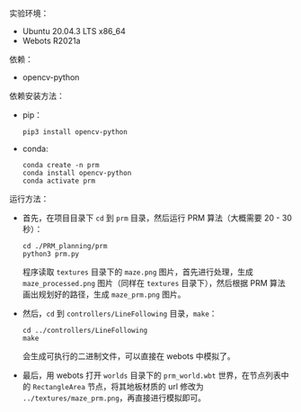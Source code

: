 实验环境：
- Ubuntu 20.04.3 LTS x86_64
- Webots R2021a

依赖：
- opencv-python
  
依赖安装方法：
- pip：
  ```shell
  pip3 install opencv-python
  ```
- conda:
  ```shell
  conda create -n prm
  conda install opencv-python
  conda activate prm
  ```
  
运行方法：
- 首先，在项目目录下 `cd` 到 `prm` 目录，然后运行 PRM 算法（大概需要 20 - 30 秒）：
  ```shell
  cd ./PRM_planning/prm
  python3 prm.py
  ```
  程序读取 `textures` 目录下的 `maze.png` 图片，首先进行处理，生成 `maze_processed.png` 图片（同样在 `textures` 目录下），然后根据 PRM 算法画出规划好的路径，生成 `maze_prm.png` 图片。

- 然后，`cd` 到 `controllers/LineFollowing` 目录，`make`：
  ```shell
  cd ../controllers/LineFollowing
  make
  ```

  会生成可执行的二进制文件，可以直接在 webots 中模拟了。
- 最后，用 webots 打开 `worlds` 目录下的 `prm_world.wbt` 世界，在节点列表中的 `RectangleArea` 节点，将其地板材质的 url 修改为 `../textures/maze_prm.png`，再直接进行模拟即可。
